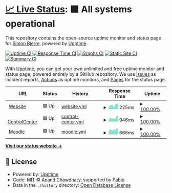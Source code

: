# [📈 Live Status](https://bjerrecs.github.io/uptime): <!--live status--> **🟩 All systems operational**

This repository contains the open-source uptime monitor and status page for [Simon Bjerre](https://bjerrecs.github.io/uptime), powered by [Upptime](https://github.com/upptime/upptime).

[![Uptime CI](https://github.com/bjerrecs/uptime/workflows/Uptime%20CI/badge.svg)](https://github.com/bjerrecs/uptime/actions?query=workflow%3A%22Uptime+CI%22)
[![Response Time CI](https://github.com/bjerrecs/uptime/workflows/Response%20Time%20CI/badge.svg)](https://github.com/bjerrecs/uptime/actions?query=workflow%3A%22Response+Time+CI%22)
[![Graphs CI](https://github.com/bjerrecs/uptime/workflows/Graphs%20CI/badge.svg)](https://github.com/bjerrecs/uptime/actions?query=workflow%3A%22Graphs+CI%22)
[![Static Site CI](https://github.com/bjerrecs/uptime/workflows/Static%20Site%20CI/badge.svg)](https://github.com/bjerrecs/uptime/actions?query=workflow%3A%22Static+Site+CI%22)
[![Summary CI](https://github.com/bjerrecs/uptime/workflows/Summary%20CI/badge.svg)](https://github.com/bjerrecs/uptime/actions?query=workflow%3A%22Summary+CI%22)

With [Upptime](https://upptime.js.org), you can get your own unlimited and free uptime monitor and status page, powered entirely by a GitHub repository. We use [Issues](https://github.com/bjerrecs/uptime/issues) as incident reports, [Actions](https://github.com/bjerrecs/uptime/actions) as uptime monitors, and [Pages](https://bjerrecs.github.io/uptime) for the status page.

<!--start: status pages-->
<!-- This summary is generated by Upptime (https://github.com/upptime/upptime) -->
<!-- Do not edit this manually, your changes will be overwritten -->
<!-- prettier-ignore -->
| URL | Status | History | Response Time | Uptime |
| --- | ------ | ------- | ------------- | ------ |
| <img alt="" src="https://icons.duckduckgo.com/ip3/home.vatsca.org.ico" height="13"> [Website](https://home.vatsca.org) | 🟩 Up | [website.yml](https://github.com/bjerrecs/uptime/commits/HEAD/history/website.yml) | <details><summary><img alt="Response time graph" src="./graphs/website/response-time-week.png" height="20"> 225ms</summary><br><a href="https://bjerrecs.github.io/uptime/history/website"><img alt="Response time 226" src="https://img.shields.io/endpoint?url=https%3A%2F%2Fraw.githubusercontent.com%2Fbjerrecs%2Fuptime%2FHEAD%2Fapi%2Fwebsite%2Fresponse-time.json"></a><br><a href="https://bjerrecs.github.io/uptime/history/website"><img alt="24-hour response time 311" src="https://img.shields.io/endpoint?url=https%3A%2F%2Fraw.githubusercontent.com%2Fbjerrecs%2Fuptime%2FHEAD%2Fapi%2Fwebsite%2Fresponse-time-day.json"></a><br><a href="https://bjerrecs.github.io/uptime/history/website"><img alt="7-day response time 225" src="https://img.shields.io/endpoint?url=https%3A%2F%2Fraw.githubusercontent.com%2Fbjerrecs%2Fuptime%2FHEAD%2Fapi%2Fwebsite%2Fresponse-time-week.json"></a><br><a href="https://bjerrecs.github.io/uptime/history/website"><img alt="30-day response time 226" src="https://img.shields.io/endpoint?url=https%3A%2F%2Fraw.githubusercontent.com%2Fbjerrecs%2Fuptime%2FHEAD%2Fapi%2Fwebsite%2Fresponse-time-month.json"></a><br><a href="https://bjerrecs.github.io/uptime/history/website"><img alt="1-year response time 226" src="https://img.shields.io/endpoint?url=https%3A%2F%2Fraw.githubusercontent.com%2Fbjerrecs%2Fuptime%2FHEAD%2Fapi%2Fwebsite%2Fresponse-time-year.json"></a></details> | <details><summary><a href="https://bjerrecs.github.io/uptime/history/website">100.00%</a></summary><a href="https://bjerrecs.github.io/uptime/history/website"><img alt="All-time uptime 100.00%" src="https://img.shields.io/endpoint?url=https%3A%2F%2Fraw.githubusercontent.com%2Fbjerrecs%2Fuptime%2FHEAD%2Fapi%2Fwebsite%2Fuptime.json"></a><br><a href="https://bjerrecs.github.io/uptime/history/website"><img alt="24-hour uptime 100.00%" src="https://img.shields.io/endpoint?url=https%3A%2F%2Fraw.githubusercontent.com%2Fbjerrecs%2Fuptime%2FHEAD%2Fapi%2Fwebsite%2Fuptime-day.json"></a><br><a href="https://bjerrecs.github.io/uptime/history/website"><img alt="7-day uptime 100.00%" src="https://img.shields.io/endpoint?url=https%3A%2F%2Fraw.githubusercontent.com%2Fbjerrecs%2Fuptime%2FHEAD%2Fapi%2Fwebsite%2Fuptime-week.json"></a><br><a href="https://bjerrecs.github.io/uptime/history/website"><img alt="30-day uptime 100.00%" src="https://img.shields.io/endpoint?url=https%3A%2F%2Fraw.githubusercontent.com%2Fbjerrecs%2Fuptime%2FHEAD%2Fapi%2Fwebsite%2Fuptime-month.json"></a><br><a href="https://bjerrecs.github.io/uptime/history/website"><img alt="1-year uptime 100.00%" src="https://img.shields.io/endpoint?url=https%3A%2F%2Fraw.githubusercontent.com%2Fbjerrecs%2Fuptime%2FHEAD%2Fapi%2Fwebsite%2Fuptime-year.json"></a></details>
| <img alt="" src="https://icons.duckduckgo.com/ip3/cc.vatsim-scandinavia.org.ico" height="13"> [ControlCenter](https://cc.vatsim-scandinavia.org) | 🟩 Up | [control-center.yml](https://github.com/bjerrecs/uptime/commits/HEAD/history/control-center.yml) | <details><summary><img alt="Response time graph" src="./graphs/control-center/response-time-week.png" height="20"> 946ms</summary><br><a href="https://bjerrecs.github.io/uptime/history/control-center"><img alt="Response time 1082" src="https://img.shields.io/endpoint?url=https%3A%2F%2Fraw.githubusercontent.com%2Fbjerrecs%2Fuptime%2FHEAD%2Fapi%2Fcontrol-center%2Fresponse-time.json"></a><br><a href="https://bjerrecs.github.io/uptime/history/control-center"><img alt="24-hour response time 1423" src="https://img.shields.io/endpoint?url=https%3A%2F%2Fraw.githubusercontent.com%2Fbjerrecs%2Fuptime%2FHEAD%2Fapi%2Fcontrol-center%2Fresponse-time-day.json"></a><br><a href="https://bjerrecs.github.io/uptime/history/control-center"><img alt="7-day response time 946" src="https://img.shields.io/endpoint?url=https%3A%2F%2Fraw.githubusercontent.com%2Fbjerrecs%2Fuptime%2FHEAD%2Fapi%2Fcontrol-center%2Fresponse-time-week.json"></a><br><a href="https://bjerrecs.github.io/uptime/history/control-center"><img alt="30-day response time 1185" src="https://img.shields.io/endpoint?url=https%3A%2F%2Fraw.githubusercontent.com%2Fbjerrecs%2Fuptime%2FHEAD%2Fapi%2Fcontrol-center%2Fresponse-time-month.json"></a><br><a href="https://bjerrecs.github.io/uptime/history/control-center"><img alt="1-year response time 1082" src="https://img.shields.io/endpoint?url=https%3A%2F%2Fraw.githubusercontent.com%2Fbjerrecs%2Fuptime%2FHEAD%2Fapi%2Fcontrol-center%2Fresponse-time-year.json"></a></details> | <details><summary><a href="https://bjerrecs.github.io/uptime/history/control-center">100.00%</a></summary><a href="https://bjerrecs.github.io/uptime/history/control-center"><img alt="All-time uptime 100.00%" src="https://img.shields.io/endpoint?url=https%3A%2F%2Fraw.githubusercontent.com%2Fbjerrecs%2Fuptime%2FHEAD%2Fapi%2Fcontrol-center%2Fuptime.json"></a><br><a href="https://bjerrecs.github.io/uptime/history/control-center"><img alt="24-hour uptime 100.00%" src="https://img.shields.io/endpoint?url=https%3A%2F%2Fraw.githubusercontent.com%2Fbjerrecs%2Fuptime%2FHEAD%2Fapi%2Fcontrol-center%2Fuptime-day.json"></a><br><a href="https://bjerrecs.github.io/uptime/history/control-center"><img alt="7-day uptime 100.00%" src="https://img.shields.io/endpoint?url=https%3A%2F%2Fraw.githubusercontent.com%2Fbjerrecs%2Fuptime%2FHEAD%2Fapi%2Fcontrol-center%2Fuptime-week.json"></a><br><a href="https://bjerrecs.github.io/uptime/history/control-center"><img alt="30-day uptime 100.00%" src="https://img.shields.io/endpoint?url=https%3A%2F%2Fraw.githubusercontent.com%2Fbjerrecs%2Fuptime%2FHEAD%2Fapi%2Fcontrol-center%2Fuptime-month.json"></a><br><a href="https://bjerrecs.github.io/uptime/history/control-center"><img alt="1-year uptime 100.00%" src="https://img.shields.io/endpoint?url=https%3A%2F%2Fraw.githubusercontent.com%2Fbjerrecs%2Fuptime%2FHEAD%2Fapi%2Fcontrol-center%2Fuptime-year.json"></a></details>
| <img alt="" src="https://icons.duckduckgo.com/ip3/moodle.vatsim-scandinavia.org.ico" height="13"> [Moodle](https://moodle.vatsim-scandinavia.org/login/index.php) | 🟩 Up | [moodle.yml](https://github.com/bjerrecs/uptime/commits/HEAD/history/moodle.yml) | <details><summary><img alt="Response time graph" src="./graphs/moodle/response-time-week.png" height="20"> 666ms</summary><br><a href="https://bjerrecs.github.io/uptime/history/moodle"><img alt="Response time 868" src="https://img.shields.io/endpoint?url=https%3A%2F%2Fraw.githubusercontent.com%2Fbjerrecs%2Fuptime%2FHEAD%2Fapi%2Fmoodle%2Fresponse-time.json"></a><br><a href="https://bjerrecs.github.io/uptime/history/moodle"><img alt="24-hour response time 758" src="https://img.shields.io/endpoint?url=https%3A%2F%2Fraw.githubusercontent.com%2Fbjerrecs%2Fuptime%2FHEAD%2Fapi%2Fmoodle%2Fresponse-time-day.json"></a><br><a href="https://bjerrecs.github.io/uptime/history/moodle"><img alt="7-day response time 666" src="https://img.shields.io/endpoint?url=https%3A%2F%2Fraw.githubusercontent.com%2Fbjerrecs%2Fuptime%2FHEAD%2Fapi%2Fmoodle%2Fresponse-time-week.json"></a><br><a href="https://bjerrecs.github.io/uptime/history/moodle"><img alt="30-day response time 989" src="https://img.shields.io/endpoint?url=https%3A%2F%2Fraw.githubusercontent.com%2Fbjerrecs%2Fuptime%2FHEAD%2Fapi%2Fmoodle%2Fresponse-time-month.json"></a><br><a href="https://bjerrecs.github.io/uptime/history/moodle"><img alt="1-year response time 868" src="https://img.shields.io/endpoint?url=https%3A%2F%2Fraw.githubusercontent.com%2Fbjerrecs%2Fuptime%2FHEAD%2Fapi%2Fmoodle%2Fresponse-time-year.json"></a></details> | <details><summary><a href="https://bjerrecs.github.io/uptime/history/moodle">100.00%</a></summary><a href="https://bjerrecs.github.io/uptime/history/moodle"><img alt="All-time uptime 100.00%" src="https://img.shields.io/endpoint?url=https%3A%2F%2Fraw.githubusercontent.com%2Fbjerrecs%2Fuptime%2FHEAD%2Fapi%2Fmoodle%2Fuptime.json"></a><br><a href="https://bjerrecs.github.io/uptime/history/moodle"><img alt="24-hour uptime 100.00%" src="https://img.shields.io/endpoint?url=https%3A%2F%2Fraw.githubusercontent.com%2Fbjerrecs%2Fuptime%2FHEAD%2Fapi%2Fmoodle%2Fuptime-day.json"></a><br><a href="https://bjerrecs.github.io/uptime/history/moodle"><img alt="7-day uptime 100.00%" src="https://img.shields.io/endpoint?url=https%3A%2F%2Fraw.githubusercontent.com%2Fbjerrecs%2Fuptime%2FHEAD%2Fapi%2Fmoodle%2Fuptime-week.json"></a><br><a href="https://bjerrecs.github.io/uptime/history/moodle"><img alt="30-day uptime 100.00%" src="https://img.shields.io/endpoint?url=https%3A%2F%2Fraw.githubusercontent.com%2Fbjerrecs%2Fuptime%2FHEAD%2Fapi%2Fmoodle%2Fuptime-month.json"></a><br><a href="https://bjerrecs.github.io/uptime/history/moodle"><img alt="1-year uptime 100.00%" src="https://img.shields.io/endpoint?url=https%3A%2F%2Fraw.githubusercontent.com%2Fbjerrecs%2Fuptime%2FHEAD%2Fapi%2Fmoodle%2Fuptime-year.json"></a></details>

<!--end: status pages-->

[**Visit our status website →**](https://bjerrecs.github.io/uptime)

## 📄 License

- Powered by: [Upptime](https://github.com/upptime/upptime)
- Code: [MIT](./LICENSE) © [Anand Chowdhary](https://anandchowdhary.com), supported by [Pabio](https://pabio.com)
- Data in the `./history` directory: [Open Database License](https://opendatacommons.org/licenses/odbl/1-0/)
